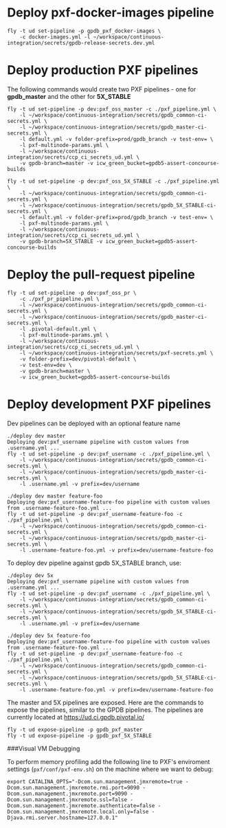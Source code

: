 # Deploy pxf-docker-images pipeline
```
fly -t ud set-pipeline -p gpdb_pxf_docker-images \
    -c docker-images.yml -l ~/workspace/continuous-integration/secrets/gpdb-release-secrets.dev.yml
```

# Deploy production PXF pipelines
The following commands would create two PXF pipelines - one for **gpdb_master** and the other for **5X_STABLE**
```
fly -t ud set-pipeline -p dev:pxf_oss_master -c ./pxf_pipeline.yml \
    -l ~/workspace/continuous-integration/secrets/gpdb_common-ci-secrets.yml \
    -l ~/workspace/continuous-integration/secrets/gpdb_master-ci-secrets.yml \
    -l default.yml -v folder-prefix=prod/gpdb_branch -v test-env= \
    -l pxf-multinode-params.yml \
    -l ~/workspace/continuous-integration/secrets/ccp_ci_secrets_ud.yml \
    -v gpdb-branch=master -v icw_green_bucket=gpdb5-assert-concourse-builds
```

```
fly -t ud set-pipeline -p dev:pxf_oss_5X_STABLE -c ./pxf_pipeline.yml \
    -l ~/workspace/continuous-integration/secrets/gpdb_common-ci-secrets.yml \
    -l ~/workspace/continuous-integration/secrets/gpdb_5X_STABLE-ci-secrets.yml \
    -l default.yml -v folder-prefix=prod/gpdb_branch -v test-env= \
    -l pxf-multinode-params.yml \
    -l ~/workspace/continuous-integration/secrets/ccp_ci_secrets_ud.yml \
    -v gpdb-branch=5X_STABLE -v icw_green_bucket=gpdb5-assert-concourse-builds
```

# Deploy the pull-request pipeline

```
fly -t ud set-pipeline -p dev:pxf_oss_pr \
    -c ./pxf_pr_pipeline.yml \
    -l ~/workspace/continuous-integration/secrets/gpdb_common-ci-secrets.yml \
    -l ~/workspace/continuous-integration/secrets/gpdb_master-ci-secrets.yml \
    -l .pivotal-default.yml \
    -l pxf-multinode-params.yml \
    -l ~/workspace/continuous-integration/secrets/ccp_ci_secrets_ud.yml \
    -l ~/workspace/continuous-integration/secrets/pxf-secrets.yml \
    -v folder-prefix=dev/pivotal-default \
    -v test-env=dev \
    -v gpdb-branch=master \
    -v icw_green_bucket=gpdb5-assert-concourse-builds
```

# Deploy development PXF pipelines
Dev pipelines can be deployed with an optional feature name
```
./deploy dev master
Deploying dev:pxf_username pipeline with custom values from .username.yml ...
fly -t ud set-pipeline -p dev:pxf_username -c ./pxf_pipeline.yml \
    -l ~/workspace/continuous-integration/secrets/gpdb_common-ci-secrets.yml \
    -l ~/workspace/continuous-integration/secrets/gpdb_master-ci-secrets.yml \
    -l .username.yml -v prefix=dev/username
```
```
./deploy dev master feature-foo
Deploying dev:pxf_username-feature-foo pipeline with custom values from .username-feature-foo.yml ...
fly -t ud set-pipeline -p dev:pxf_username-feature-foo -c ./pxf_pipeline.yml \
    -l ~/workspace/continuous-integration/secrets/gpdb_common-ci-secrets.yml \
    -l ~/workspace/continuous-integration/secrets/gpdb_master-ci-secrets.yml \
    -l .username-feature-foo.yml -v prefix=dev/username-feature-foo
```
To deploy dev pipeline against gpdb 5X_STABLE branch, use:
```
./deploy dev 5x
Deploying dev:pxf_username pipeline with custom values from .username.yml ...
fly -t ud set-pipeline -p dev:pxf_username -c ./pxf_pipeline.yml \
    -l ~/workspace/continuous-integration/secrets/gpdb_common-ci-secrets.yml \
    -l ~/workspace/continuous-integration/secrets/gpdb_5X_STABLE-ci-secrets.yml \
    -l .username.yml -v prefix=dev/username
```
```
./deploy dev 5x feature-foo
Deploying dev:pxf_username-feature-foo pipeline with custom values from .username-feature-foo.yml ...
fly -t ud set-pipeline -p dev:pxf_username-feature-foo -c ./pxf_pipeline.yml \
    -l ~/workspace/continuous-integration/secrets/gpdb_common-ci-secrets.yml \
    -l ~/workspace/continuous-integration/secrets/gpdb_5X_STABLE-ci-secrets.yml \
    -l .username-feature-foo.yml -v prefix=dev/username-feature-foo
```

The master and 5X pipelines are exposed. Here are the commands to expose the pipelines, similar to the GPDB pipelines. The pipelines are currently located at https://ud.ci.gpdb.pivotal.io/
```
fly -t ud expose-pipeline -p gpdb_pxf_master
fly -t ud expose-pipeline -p gpdb_pxf_5X_STABLE
```

###Visual VM Debugging

To perform memory profiling add the following line to PXF's enviroment settings (`pxf/conf/pxf-env.sh`) on the machine where we want to debug:

```
export CATALINA_OPTS="-Dcom.sun.management.jmxremote=true -Dcom.sun.management.jmxremote.rmi.port=9090 -Dcom.sun.management.jmxremote.port=9090 -Dcom.sun.management.jmxremote.ssl=false -Dcom.sun.management.jmxremote.authenticate=false -Dcom.sun.management.jmxremote.local.only=false -Djava.rmi.server.hostname=127.0.0.1"
```
